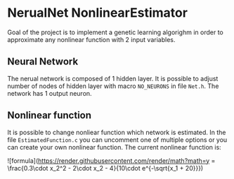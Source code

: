 # NerualNet NonlinearEstimator

Goal of the project is to implement a genetic learning algorighm in order to approximate any nonlinear function with 2 input variables.

## Neural Network

The nerual network is composed of 1 hidden layer. It is possible to adjust number of nodes of hidden layer with macro `NO_NEURONS` in file `Net.h`. The network has 1 output neuron.

## Nonlinear function

It is possible to change nonliear function which network is estimated. In the file `EstimatedFunction.c` you can uncomment one of multiple options or you can create your own nonlinear function. The current nonlinear function is:

![formula](https://render.githubusercontent.com/render/math?math=y = \frac{0.3\cdot x_2^2 - 2\cdot x_2 - 4}{10\cdot e^{-\sqrt{x_1 + 20}}})
